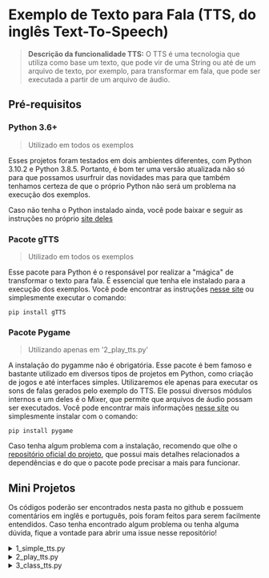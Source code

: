 # Exemplo de Texto para Fala (TTS, do inglês Text-To-Speech)

<!--
    Colocar aqui Thumbnail com link p/ o vídeo do YouTube quando tiver.
-->

> **Descrição da funcionalidade TTS:**
> O TTS é uma tecnologia que utiliza como base um texto, que pode vir de uma String ou até de um arquivo de texto, por exemplo, para transformar em fala, que pode ser executada a partir de um arquivo de áudio.

## Pré-requisitos

### Python 3.6+

> Utilizado em todos os exemplos

Esses projetos foram testados em dois ambientes diferentes, com Python 3.10.2 e Python 3.8.5. Portanto, é bom ter uma versão atualizada não só para que possamos usurfruir das novidades mas para que também tenhamos certeza de que o próprio Python não será um problema na execução dos exemplos.

Caso não tenha o Python instalado ainda, você pode baixar e seguir as instruções no próprio [site deles](SiteAqui)

### Pacote gTTS

> Utilizado em todos os exemplos

Esse pacote para Python é o responsável por realizar a "mágica" de transformar o texto para fala. É essencial que tenha ele instalado para a execução dos exemplos. Você pode encontrar as instruções [nesse site](ColocarAquiSiteDoPypi) ou simplesmente executar o comando:

`pip install gTTS`

### Pacote Pygame

> Utilizando apenas em '2_play_tts.py'

A instalação do pygamme não é obrigatória. Esse pacote é bem famoso e bastante utilizado em diversos tipos de projetos em Python, como criação de jogos e até interfaces simples. Utilizaremos ele apenas para executar os sons de falas gerados pelo exemplo do TTS. Ele possui diversos módulos internos e um deles é o Mixer, que permite que arquivos de áudio possam ser executados. Você pode encontrar mais informações [nesse site](ColocarAqui) ou simplesmente instalar com o comando:

`pip install pygame`

Caso tenha algum problema com a instalação, recomendo que olhe o [repositório oficial do projeto](ColocarRepositorioAqui), que possui mais detalhes relacionados a dependências e do que o pacote pode precisar a mais para funcionar.

## Mini Projetos

Os códigos poderão ser encontrados nesta pasta no github e possuem comentários em inglês e português, pois foram feitos para serem facilmente entendidos. Caso tenha encontrado algum problema ou tenha alguma dúvida, fique a vontade para abrir uma issue nesse repositório!

<details>
<summary>1_simple_tts.py</summary>

Esse exemplo possui o exemplo mais básico para utilizar o tts, onde você só precisa especificar apenas o texto e língua, tendo um arquivo mp3 salvo no final.

```python
# Importa o módulo responsável pela execução das funções
# Import the module responsible for executing the functions
from gtts import gTTS

# Texto que será transformado em áudio
# Text that will be transformed into audio
text = 'Come abacate, filho. Abacate faz bem pra pele.'

# Criando o objeto com texto, língua e domínio da língua
# Creating the object with text and language. If you don't specify any 'lang' and 'tld', english is default
tts = gTTS(text, lang='pt', tld='com.br')

# Salva o arquivo de áudio criado
# Saves the audio file created
tts.save('audio_file.mp3')
```

</details>

<details>
<summary>2_play_tts.py</summary>

Esse exemplo é semelhante ao anterior, no entanto possui algumas linhas a mais, para que o áudio seja executado depois de ser gerado, para que o usuário consiga executar o programa e escutar diretamente.

```python
# Importa os módulos responsáveis pela execução das funções
# Import the modules responsible for executing the functions
from gtts import gTTS
import pygame

# Texto que será transformado em áudio
# Text that will be transformed into audio
text = 'Come abacate, filho. Abacate faz bem pra pele.'

# Criando o objeto com texto, língua e domínio da língua
# Creating the object with text and language. If you don't specify any 'lang' and 'tld', english is default
tts = gTTS(text, lang='pt', tld='com.br')

# Salva o arquivo de áudio criado
# Saves the audio file created
tts.save('audio_file.mp3')

# Inicializa módulo de reprodução e música, carrega áudio e inicia execução
# Start playback and music module, load audio and start playing
pygame.init()
pygame.mixer.init()
pygame.mixer.music.load('audio_file.mp3')
pygame.mixer.music.play()

# Espera até a reprodução do áudio acabar, então encerra reprodução
# Waits until audio playback ends, then finish reproduction
while pygame.mixer.music.get_busy() == True:
    continue

pygame.mixer.music.stop()
```

</details>

<details>
<summary>3_class_tts.py</summary>

Esse exemplo é apenas para mostrar um exemplo de código um pouco mais organizado, para que usuários iniciantes tenham uma noção de como podem organizar melhor o código para melhorar a qualidade dos seus projetos. O código necessariamente não possui nada novo, apenas reestruturado de uma forma simples e organizada.

- Código que executa as funções criadas: 
```python
# Importando módulo criado na mesma pasta para organização do código
# Importing module created on the same folder to organize code
from TTSHandler import TTSHandler

def main():
    tts = TTSHandler()
    pt_text = 'Testando criação de áudio, funcionando normal!'
    en_text = 'Testing audio creation, it\'s working properly!'
    tts.create_default_audio_to_folder(en_text, filename='en_audio.mp3')
    tts.create_custom_audio_to_folder(pt_text, c_lang='pt', c_tld='com.br', filename='pt_audio.mp3')

if __name__ == "__main__":
    main()
```

- Código da classe criada: 
```python
from io import BytesIO
from gtts import gTTS

class TTSHandler:
    # Inicializando classe e a língua padrão é inglês
    # Initializing class and default language is english
    def __init__(self, d_lang: str='en', d_tld: str='com', d_filename: str='audio.mp3'):
        self.lang = d_lang
        self.tld = d_tld
        self.filename = d_filename

    # Se quiser mudar a linguagem padrão da classe
    # If you want to change dafult language
    def change_default_lang(self, d_lang: str, d_tld: str) -> None:
        self.lang = d_lang
        self.tld = d_tld

    # Cria audio e salva na pasta utilizando a linguagem padrão da classe
    # Creates audio and save on the same folder using default language
    def create_default_audio_to_folder(self, text: str, filename: str=None) -> bool:
        tts = gTTS(text=text, lang=self.lang, tld=self.tld)

        try:
            if filename != None:
                tts.save(filename)
            else:
                tts.save(self.filename)
            return True
        except:
            print("Error")
            return False

    # Cria e retorna um objeto de bytes do áudio criado, usando linguagem padrão da classe
    # Creates and returns bytes as a object from the audio created, using default language
    def create_default_bytes_audio_fp(self, text: str) -> BytesIO():
        mp3_fp = BytesIO()
        tts = gTTS(text=text, lang=self.lang, tld=self.tld)

        try:
            tts.write_to_fp(mp3_fp)
            return mp3_fp
        except:
            print("Error writing to FP file, returning empty bytes")
            return mp3_fp

    # Cria audio e salva na pasta utilizando a linguagem definida na função
    # Creates audio and save on the same folder using language defined on function
    def create_custom_audio_to_folder(self, text: str, c_lang: str,
                                            c_tld: str, filename: str=None) -> bool:
        tts = gTTS(text=text, lang=c_lang, tld=c_tld)

        try:
            if filename != None:
                tts.save(filename)
            else:
                tts.save(self.filename)
            return True
        except:
            print("Error")
            return False
```

</details>
